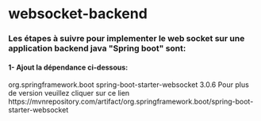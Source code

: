# websocket-backend
### Les étapes à suivre pour implementer le web socket sur une application backend java "Spring boot" sont:
#### 1- Ajout la dépendance ci-dessous:
<dependency>
  <groupId>org.springframework.boot</groupId>
  <artifactId>spring-boot-starter-websocket</artifactId>
  <version>3.0.6</version>
</dependency>
Pour plus de version veuillez cliquer sur ce lien https://mvnrepository.com/artifact/org.springframework.boot/spring-boot-starter-websocket


